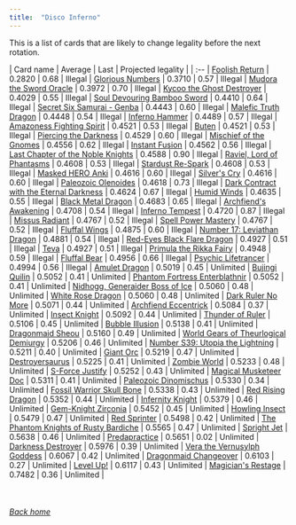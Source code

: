 ```yaml
---
title:  "Disco Inferno"
---
```


This is a list of cards that are likely to change legality before the next rotation.

| Card name | Average | Last | Projected legality |
| :-- |
[Foolish Return](https://db.ygoprodeck.com/card/?search=Foolish%20Return) | 0.2820 | 0.68 | Illegal |
[Glorious Numbers](https://db.ygoprodeck.com/card/?search=Glorious%20Numbers) | 0.3710 | 0.57 | Illegal |
[Mudora the Sword Oracle](https://db.ygoprodeck.com/card/?search=Mudora%20the%20Sword%20Oracle) | 0.3972 | 0.70 | Illegal |
[Kycoo the Ghost Destroyer](https://db.ygoprodeck.com/card/?search=Kycoo%20the%20Ghost%20Destroyer) | 0.4029 | 0.55 | Illegal |
[Soul Devouring Bamboo Sword](https://db.ygoprodeck.com/card/?search=Soul%20Devouring%20Bamboo%20Sword) | 0.4410 | 0.64 | Illegal |
[Secret Six Samurai - Genba](https://db.ygoprodeck.com/card/?search=Secret%20Six%20Samurai%20-%20Genba) | 0.4443 | 0.60 | Illegal |
[Malefic Truth Dragon](https://db.ygoprodeck.com/card/?search=Malefic%20Truth%20Dragon) | 0.4448 | 0.54 | Illegal |
[Inferno Hammer](https://db.ygoprodeck.com/card/?search=Inferno%20Hammer) | 0.4489 | 0.57 | Illegal |
[Amazoness Fighting Spirit](https://db.ygoprodeck.com/card/?search=Amazoness%20Fighting%20Spirit) | 0.4521 | 0.53 | Illegal |
[Buten](https://db.ygoprodeck.com/card/?search=Buten) | 0.4521 | 0.53 | Illegal |
[Piercing the Darkness](https://db.ygoprodeck.com/card/?search=Piercing%20the%20Darkness) | 0.4529 | 0.60 | Illegal |
[Mischief of the Gnomes](https://db.ygoprodeck.com/card/?search=Mischief%20of%20the%20Gnomes) | 0.4556 | 0.62 | Illegal |
[Instant Fusion](https://db.ygoprodeck.com/card/?search=Instant%20Fusion) | 0.4562 | 0.56 | Illegal |
[Last Chapter of the Noble Knights](https://db.ygoprodeck.com/card/?search=Last%20Chapter%20of%20the%20Noble%20Knights) | 0.4588 | 0.90 | Illegal |
[Raviel, Lord of Phantasms](https://db.ygoprodeck.com/card/?search=Raviel,%20Lord%20of%20Phantasms) | 0.4608 | 0.53 | Illegal |
[Stardust Re-Spark](https://db.ygoprodeck.com/card/?search=Stardust%20Re-Spark) | 0.4608 | 0.53 | Illegal |
[Masked HERO Anki](https://db.ygoprodeck.com/card/?search=Masked%20HERO%20Anki) | 0.4616 | 0.60 | Illegal |
[Silver's Cry](https://db.ygoprodeck.com/card/?search=Silver's%20Cry) | 0.4616 | 0.60 | Illegal |
[Paleozoic Olenoides](https://db.ygoprodeck.com/card/?search=Paleozoic%20Olenoides) | 0.4618 | 0.73 | Illegal |
[Dark Contract with the Eternal Darkness](https://db.ygoprodeck.com/card/?search=Dark%20Contract%20with%20the%20Eternal%20Darkness) | 0.4624 | 0.67 | Illegal |
[Humid Winds](https://db.ygoprodeck.com/card/?search=Humid%20Winds) | 0.4635 | 0.55 | Illegal |
[Black Metal Dragon](https://db.ygoprodeck.com/card/?search=Black%20Metal%20Dragon) | 0.4683 | 0.65 | Illegal |
[Archfiend's Awakening](https://db.ygoprodeck.com/card/?search=Archfiend's%20Awakening) | 0.4708 | 0.54 | Illegal |
[Inferno Tempest](https://db.ygoprodeck.com/card/?search=Inferno%20Tempest) | 0.4720 | 0.87 | Illegal |
[Missus Radiant](https://db.ygoprodeck.com/card/?search=Missus%20Radiant) | 0.4767 | 0.52 | Illegal |
[Spell Power Mastery](https://db.ygoprodeck.com/card/?search=Spell%20Power%20Mastery) | 0.4767 | 0.52 | Illegal |
[Fluffal Wings](https://db.ygoprodeck.com/card/?search=Fluffal%20Wings) | 0.4875 | 0.60 | Illegal |
[Number 17: Leviathan Dragon](https://db.ygoprodeck.com/card/?search=Number%2017:%20Leviathan%20Dragon) | 0.4881 | 0.54 | Illegal |
[Red-Eyes Black Flare Dragon](https://db.ygoprodeck.com/card/?search=Red-Eyes%20Black%20Flare%20Dragon) | 0.4927 | 0.51 | Illegal |
[Teva](https://db.ygoprodeck.com/card/?search=Teva) | 0.4927 | 0.51 | Illegal |
[Primula the Rikka Fairy](https://db.ygoprodeck.com/card/?search=Primula%20the%20Rikka%20Fairy) | 0.4948 | 0.59 | Illegal |
[Fluffal Bear](https://db.ygoprodeck.com/card/?search=Fluffal%20Bear) | 0.4956 | 0.66 | Illegal |
[Psychic Lifetrancer](https://db.ygoprodeck.com/card/?search=Psychic%20Lifetrancer) | 0.4994 | 0.56 | Illegal |
[Amulet Dragon](https://db.ygoprodeck.com/card/?search=Amulet%20Dragon) | 0.5019 | 0.45 | Unlimited |
[Bujingi Quilin](https://db.ygoprodeck.com/card/?search=Bujingi%20Quilin) | 0.5052 | 0.41 | Unlimited |
[Phantom Fortress Enterblathnir](https://db.ygoprodeck.com/card/?search=Phantom%20Fortress%20Enterblathnir) | 0.5052 | 0.41 | Unlimited |
[Nidhogg, Generaider Boss of Ice](https://db.ygoprodeck.com/card/?search=Nidhogg,%20Generaider%20Boss%20of%20Ice) | 0.5060 | 0.48 | Unlimited |
[White Rose Dragon](https://db.ygoprodeck.com/card/?search=White%20Rose%20Dragon) | 0.5060 | 0.48 | Unlimited |
[Dark Ruler No More](https://db.ygoprodeck.com/card/?search=Dark%20Ruler%20No%20More) | 0.5071 | 0.44 | Unlimited |
[Archfiend Eccentrick](https://db.ygoprodeck.com/card/?search=Archfiend%20Eccentrick) | 0.5084 | 0.37 | Unlimited |
[Insect Knight](https://db.ygoprodeck.com/card/?search=Insect%20Knight) | 0.5092 | 0.44 | Unlimited |
[Thunder of Ruler](https://db.ygoprodeck.com/card/?search=Thunder%20of%20Ruler) | 0.5106 | 0.45 | Unlimited |
[Bubble Illusion](https://db.ygoprodeck.com/card/?search=Bubble%20Illusion) | 0.5138 | 0.41 | Unlimited |
[Dragonmaid Sheou](https://db.ygoprodeck.com/card/?search=Dragonmaid%20Sheou) | 0.5160 | 0.49 | Unlimited |
[World Gears of Theurlogical Demiurgy](https://db.ygoprodeck.com/card/?search=World%20Gears%20of%20Theurlogical%20Demiurgy) | 0.5206 | 0.46 | Unlimited |
[Number S39: Utopia the Lightning](https://db.ygoprodeck.com/card/?search=Number%20S39:%20Utopia%20the%20Lightning) | 0.5211 | 0.40 | Unlimited |
[Giant Orc](https://db.ygoprodeck.com/card/?search=Giant%20Orc) | 0.5219 | 0.47 | Unlimited |
[Destroyersaurus](https://db.ygoprodeck.com/card/?search=Destroyersaurus) | 0.5225 | 0.41 | Unlimited |
[Zombie World](https://db.ygoprodeck.com/card/?search=Zombie%20World) | 0.5233 | 0.48 | Unlimited |
[S-Force Justify](https://db.ygoprodeck.com/card/?search=S-Force%20Justify) | 0.5252 | 0.43 | Unlimited |
[Magical Musketeer Doc](https://db.ygoprodeck.com/card/?search=Magical%20Musketeer%20Doc) | 0.5311 | 0.41 | Unlimited |
[Paleozoic Dinomischus](https://db.ygoprodeck.com/card/?search=Paleozoic%20Dinomischus) | 0.5330 | 0.34 | Unlimited |
[Fossil Warrior Skull Bone](https://db.ygoprodeck.com/card/?search=Fossil%20Warrior%20Skull%20Bone) | 0.5338 | 0.43 | Unlimited |
[Red Rising Dragon](https://db.ygoprodeck.com/card/?search=Red%20Rising%20Dragon) | 0.5352 | 0.44 | Unlimited |
[Infernity Knight](https://db.ygoprodeck.com/card/?search=Infernity%20Knight) | 0.5379 | 0.46 | Unlimited |
[Gem-Knight Zirconia](https://db.ygoprodeck.com/card/?search=Gem-Knight%20Zirconia) | 0.5452 | 0.45 | Unlimited |
[Howling Insect](https://db.ygoprodeck.com/card/?search=Howling%20Insect) | 0.5479 | 0.47 | Unlimited |
[Red Sprinter](https://db.ygoprodeck.com/card/?search=Red%20Sprinter) | 0.5498 | 0.42 | Unlimited |
[The Phantom Knights of Rusty Bardiche](https://db.ygoprodeck.com/card/?search=The%20Phantom%20Knights%20of%20Rusty%20Bardiche) | 0.5565 | 0.47 | Unlimited |
[Spright Jet](https://db.ygoprodeck.com/card/?search=Spright%20Jet) | 0.5638 | 0.46 | Unlimited |
[Predapractice](https://db.ygoprodeck.com/card/?search=Predapractice) | 0.5651 | 0.02 | Unlimited |
[Darkness Destroyer](https://db.ygoprodeck.com/card/?search=Darkness%20Destroyer) | 0.5976 | 0.39 | Unlimited |
[Vera the Vernusylph Goddess](https://db.ygoprodeck.com/card/?search=Vera%20the%20Vernusylph%20Goddess) | 0.6067 | 0.42 | Unlimited |
[Dragonmaid Changeover](https://db.ygoprodeck.com/card/?search=Dragonmaid%20Changeover) | 0.6103 | 0.27 | Unlimited |
[Level Up!](https://db.ygoprodeck.com/card/?search=Level%20Up!) | 0.6117 | 0.43 | Unlimited |
[Magician's Restage](https://db.ygoprodeck.com/card/?search=Magician's%20Restage) | 0.7482 | 0.36 | Unlimited |

<br>

###### [Back home](index)